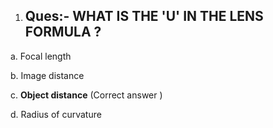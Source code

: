 1. ## Ques:- WHAT IS THE  'U' IN THE LENS FORMULA ?

a.	Focal length

b.	Image distance


c.	**Object distance** (Correct answer )

d.	Radius of curvature
